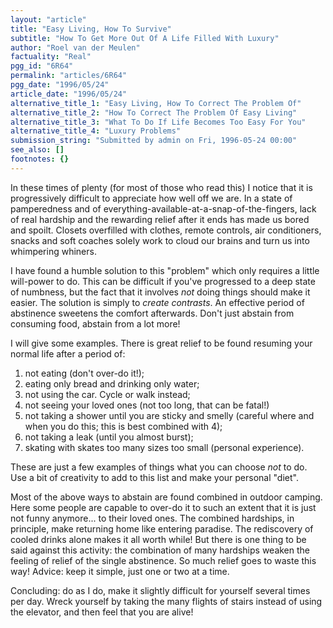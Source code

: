 ```yaml
---
layout: "article"
title: "Easy Living, How To Survive"
subtitle: "How To Get More Out Of A Life Filled With Luxury"
author: "Roel van der Meulen"
factuality: "Real"
pgg_id: "6R64"
permalink: "articles/6R64"
pgg_date: "1996/05/24"
article_date: "1996/05/24"
alternative_title_1: "Easy Living, How To Correct The Problem Of"
alternative_title_2: "How To Correct The Problem Of Easy Living"
alternative_title_3: "What To Do If Life Becomes Too Easy For You"
alternative_title_4: "Luxury Problems"
submission_string: "Submitted by admin on Fri, 1996-05-24 00:00"
see_also: []
footnotes: {}
---
```

<div>
<p>In these times of plenty (for most of those who read this) I notice that it is progressively difficult to appreciate how well off we are. In a state of pamperedness and of everything-available-at-a-snap-of-the-fingers, lack of real hardship and the rewarding relief after it ends has made us bored and spoilt. Closets overfilled with clothes, remote controls, air conditioners, snacks and soft coaches solely work to cloud our brains and turn us into whimpering whiners.</p>
<p>I have found a humble solution to this "problem" which only requires a little will-power to do. This can be difficult if you've progressed to a deep state of numbness, but the fact that it involves <em>not</em> doing things should make it easier. The solution is simply to <em>create contrasts</em>. An effective period of abstinence sweetens the comfort afterwards. Don't just abstain from consuming food, abstain from a lot more!</p>
<p>I will give some examples. There is great relief to be found resuming your normal life after a period of:</p>
<ol>
<li value="1">not eating (don't over-do it!);</li>
<li value="2">eating only bread and drinking only water;</li>
<li value="3">not using the car. Cycle or walk instead;</li>
<li value="4">not seeing your loved ones (not too long, that can be fatal!)</li>
<li value="5">not taking a shower until you are sticky and smelly (careful where and when you do this; this is best combined with 4);</li>
<li value="6">not taking a leak (until you almost burst);</li>
<li value="7">skating with skates too many sizes too small (personal experience).</li>
</ol>
<p>These are just a few examples of things what you can choose <em>not</em> to do. Use a bit of creativity to add to this list and make your personal "diet".</p>
<p>Most of the above ways to abstain are found combined in outdoor camping. Here some people are capable to over-do it to such an extent that it is just not funny anymore... to their loved ones. The combined hardships, in principle, make returning home like entering paradise. The rediscovery of cooled drinks alone makes it all worth while! But there is one thing to be said against this activity: the combination of many hardships weaken the feeling of relief of the single abstinence. So much relief goes to waste this way! Advice: keep it simple, just one or two at a time.</p>
<p>Concluding: do as I do, make it slightly difficult for yourself several times per day. Wreck yourself by taking the many flights of stairs instead of using the elevator, and then feel that you are alive! <!--Amazon_CLS_IM_END--></p>
</div>


